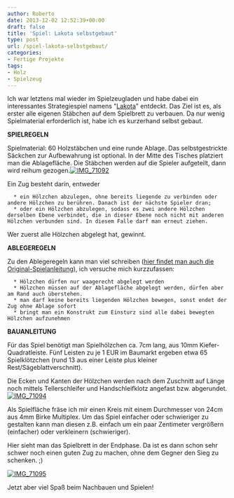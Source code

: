 ```yaml
---
author: Roberto
date: 2013-12-02 12:52:39+00:00
draft: false
title: 'Spiel: Lakota selbstgebaut'
type: post
url: /spiel-lakota-selbstgebaut/
categories:
- Fertige Projekte
tags:
- Holz
- Spielzeug
---
```


Ich war letztens mal wieder im Spielzeugladen und habe dabei ein interessantes Strategiespiel namens "[Lakota](http:/https://www.kosmos.de/produktdetail-1-1/lakota-1832/)" entdeckt. Das Ziel ist es, als erster alle eigenen Stäbchen auf dem Spielbrett zu verbauen. Da nur wenig Spielmaterial erforderlich ist, habe ich es kurzerhand selbst gebaut.<!-- more -->

**SPIELREGELN**

Spielmaterial: 60 Holzstäbchen und eine runde Ablage. Das selbstgestrickte Säckchen zur Aufbewahrung ist optional. In der Mitte des Tisches platziert man die Ablagefläche. Die Stäbchen werden auf die Spieler aufgeteilt, dann wird reihum gezogen.[![IMG_71092](/wp-content/uploads/2013/05/IMG_71092-1024x767.jpg)
](/wp-content/uploads/2013/05/IMG_71092.jpg)

Ein Zug besteht darin, entweder



	  * ein Hölzchen abzulegen, ohne bereits liegende zu verbinden oder andere Hölzchen zu berühren. Danach ist der nächste Spieler dran;
	  * oder ein Hölzchen abzulegen, sodass es zwei andere Hölzchen derselben Ebene verbindet, die in dieser Ebene noch nicht mit anderen Hölzchen verbunden sind. In diesem Falle darf man erneut ziehen.

Wer zuerst alle Hölzchen abgelegt hat, gewinnt.

**ABLEGEREGELN**

Zu den Ablegeregeln kann man viel schreiben ([hier findet man auch die Original-Spielanleitung](http:/https://www.kosmos.de/produktdetail-1-1/lakota-1832/)), ich versuche mich kurzzufassen:



	  * Hölzchen dürfen nur waagerecht abgelegt werden
	  * Hölzchen müssen auf der Ablagefläche abgelegt werden, dürfen aber am Rand auch überstehen.
	  * man darf keine bereits liegenden Hölzchen bewegen, sonst endet der Zug ohne Ablage sofort
	  * bringt man ein Konstrukt zum Einsturz sind alle dabei bewegten Hölzchen aufzunehmen

**BAUANLEITUNG**

Für das Spiel benötigt man Spielhölzchen ca. 7cm lang, aus 10mm Kiefer-Quadratleiste. Fünf Leisten zu je 1 EUR im Baumarkt ergeben etwa 65 Spielklötzchen (rund 13 aus einer Leiste plus kleiner Rest/Sägeblattverschnitt).

Die Ecken und Kanten der Hölzchen werden nach dem Zuschnitt auf Länge noch mittels Tellerschleifer und Handschleifklotz angefast bzw. abgerundet.[![IMG_71094](/wp-content/uploads/2013/05/IMG_71094-1024x682.jpg)
](/wp-content/uploads/2013/05/IMG_71094.jpg)

Als Spielfläche fräse ich mir einen Kreis mit einem Durchmesser von 24cm aus 4mm Birke Multiplex. Um das Spiel einfacher oder schwieriger zu gestalten kann man diesen z.B. einfach um ein paar Zentimeter vergrößern (einfacher) oder verkleinern (schwieriger).

Hier sieht man das Spielbrett in der Endphase. Da ist es dann schon sehr schwer noch einen guten Zug zu machen, ohne dem Gegner den Sieg zu schenken. ;)

[![IMG_71095](/wp-content/uploads/2013/05/IMG_71095-1024x767.jpg)
](/wp-content/uploads/2013/05/IMG_71095.jpg)

Jetzt aber viel Spaß beim Nachbauen und Spielen!
